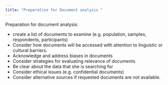 ```yaml
---
title: "Preperation for Document analysis "
--- 
```

Preparation for document analysis:

- create a list of documents to examine (e.g. population, samples, respondents, participants)
- Consider how documents will be accessed with attention to linguistic or cultural barriers.
- Acknowledge and address biases in documents
- Consider strategies for evaluating relevance of documents
- Be clear about the data that she is searching for
- Consider ethical issues (e.g. confidential documents)
- Consider alternative sources if requested documents are not available.